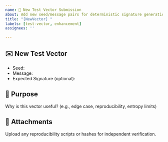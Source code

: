 ```yaml
---
name: 🧪 New Test Vector Submission
about: Add new seed/message pairs for deterministic signature generation
title: "[NewVector] "
labels: [test-vector, enhancement]
assignees: ''

---
```


## ✉️ New Test Vector

- Seed:
- Message:
- Expected Signature (optional):

## 🔬 Purpose

Why is this vector useful? (e.g., edge case, reproducibility, entropy limits)

## 📎 Attachments

Upload any reproducibility scripts or hashes for independent verification.
